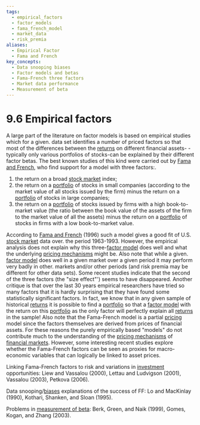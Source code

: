 ```yaml
---
tags:
  - empirical_factors
  - factor_models
  - fama_french_model
  - market_data
  - risk_premia
aliases:
  - Empirical Factor
  - Fama and French
key_concepts:
  - Data snooping biases
  - Factor models and betas
  - Fama-French three factors
  - Market data performance
  - Measurement of beta
---
```


# 9.6 Empirical factors  

A large part of the literature on factor models is based on empirical studies which for a given. data set identifies a number of priced factors so that most of the differences between the [returns](../Chapter%203%20-%20%20Assets,%20Portfolios,%20and%20Arbitrage/Assets.md) on different financial assets- -typically only various portfolios of stocks-can be explained by their different factor betas. The best known studies of this kind were carried out by [Fama and French](.md), who find support for a model with three factors:.  

1. the return on a broad [stock market](../../Financial%20Engineering%20and%20Arbitrage%20in%20the%20Financial%20Markets/PART%20III%20THE%20PLAYERS/Chapter%2012%20-%20Hedge%20Fund%20Strategies/Hedge%20Fund%20Strategies.md) index;   
2. the return on a [portfolio](../../../Advanced%20Investments/An%20Asset%20Allocation%20Primer.md) of stocks in small companies (according to the market value of all stocks issued by the firm) minus the return on a [portfolio](../../../Advanced%20Investments/An%20Asset%20Allocation%20Primer.md) of stocks in large companies;   
3. the return on a [portfolio](../../../Advanced%20Investments/An%20Asset%20Allocation%20Primer.md) of stocks issued by firms with a high book-to-market value (the ratio between the book value of the assets of the firm to the market value of all the assets) minus the return on a [portfolio](../../../Advanced%20Investments/An%20Asset%20Allocation%20Primer.md) of stocks in firms with a low book-to-market value.  

According to [Fama and French](.md) (1996) such a model gives a good fit of U.S. [stock market](../../Financial%20Engineering%20and%20Arbitrage%20in%20the%20Financial%20Markets/PART%20III%20THE%20PLAYERS/Chapter%2012%20-%20Hedge%20Fund%20Strategies/Hedge%20Fund%20Strategies.md) data over. the period 1963-1993. However, the empirical analysis does not explain why this three-[factor model](Pricing%20Factors%20in%20a%20One-Period%20Framework.md) does well and what the underlying [pricing mechanisms](Chinese%20Financial%20System.md) might be. Also note that while a given. [factor model](Pricing%20Factors%20in%20a%20One-Period%20Framework.md) does well in a given market over a given period it may perform very badly in other. markets and/or other periods (and risk premia may be different for other data sets). Some recent studies indicate that the second of the three factors (the "size effect"') seems to have disappeared. Another critique is that over the last 30 years empirical researchers have tried so many factors that it is hardly surprising that they have found some statistically significant factors. In fact, we know that in any given sample of historical [returns](../Chapter%203%20-%20%20Assets,%20Portfolios,%20and%20Arbitrage/Assets.md) it is possible to find a [portfolio](../../../Advanced%20Investments/An%20Asset%20Allocation%20Primer.md) so that a [factor model](Pricing%20Factors%20in%20a%20One-Period%20Framework.md) with the return on this [portfolio](../../../Advanced%20Investments/An%20Asset%20Allocation%20Primer.md) as the only factor will perfectly explain all [returns](../Chapter%203%20-%20%20Assets,%20Portfolios,%20and%20Arbitrage/Assets.md) in the sample! Also note that the Fama-French model is a partial [pricing](../../Fixed%20Income%20Securities%20Tools%20for%20Today's%20Markets/Chapter%207/Arbitrage%20Pricing%20of%20Derivatives.md) model since the factors themselves are derived from prices of financial assets. For these reasons the purely empirically based "models" do not contribute much to the understanding of the [pricing mechanisms](Chinese%20Financial%20System.md) of [financial markets](../../../Financial%20Markets%20and%20Institutions/Financial%20Markets%20and%20Institutions%20Lecture%20Notes.md). However, some interesting recent studies explore whether the Fama-French factors can be seen as proxies for macro-economic variables that can logically be linked to asset prices.  

Linking Fama-French factors to risk and variations in [investment](../../../Advanced%20Investments/An%20Asset%20Allocation%20Primer.md) opportunities: Liew and Vassalou (2000), Lettau and Ludvigson (2001), Vassalou (2003), Petkova (2006).  

Data snooping/[biases](../../../Advanced%20Financial%20Analysis%20and%20Valuation/Lecture%20Notes%20Advanced%20Financial%20Analysis%20and%20Valuation/Week%202/Week%202%20Fundamentals%20Of%20Forecasting.md) explanations of the success of FF: Lo and MacKinlay (1990), Kothari, Shanken, and Sloan (1995).  

Problems in [measurement of beta](.md): Berk, Green, and Naik (1999), Gomes, Kogan, and Zhang (2003).  